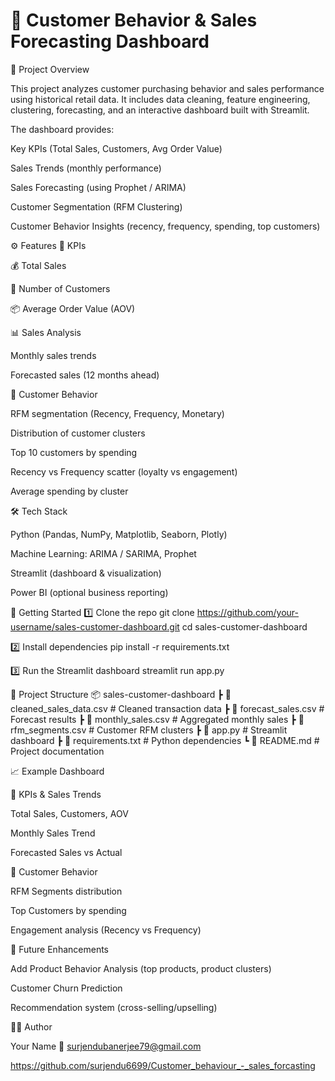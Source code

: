 # 🛒 Customer Behavior & Sales Forecasting Dashboard
📌 Project Overview

This project analyzes customer purchasing behavior and sales performance using historical retail data.
It includes data cleaning, feature engineering, clustering, forecasting, and an interactive dashboard built with Streamlit.

The dashboard provides:

Key KPIs (Total Sales, Customers, Avg Order Value)

Sales Trends (monthly performance)

Sales Forecasting (using Prophet / ARIMA)

Customer Segmentation (RFM Clustering)

Customer Behavior Insights (recency, frequency, spending, top customers)

⚙️ Features
🔑 KPIs

💰 Total Sales

👥 Number of Customers

📦 Average Order Value (AOV)

📊 Sales Analysis

Monthly sales trends

Forecasted sales (12 months ahead)

👥 Customer Behavior

RFM segmentation (Recency, Frequency, Monetary)

Distribution of customer clusters

Top 10 customers by spending

Recency vs Frequency scatter (loyalty vs engagement)

Average spending by cluster

🛠️ Tech Stack

Python (Pandas, NumPy, Matplotlib, Seaborn, Plotly)

Machine Learning: ARIMA / SARIMA, Prophet

Streamlit (dashboard & visualization)

Power BI (optional business reporting)

🚀 Getting Started
1️⃣ Clone the repo
git clone https://github.com/your-username/sales-customer-dashboard.git
cd sales-customer-dashboard

2️⃣ Install dependencies
pip install -r requirements.txt

3️⃣ Run the Streamlit dashboard
streamlit run app.py

📂 Project Structure
📦 sales-customer-dashboard
 ┣ 📜 cleaned_sales_data.csv      # Cleaned transaction data
 ┣ 📜 forecast_sales.csv          # Forecast results
 ┣ 📜 monthly_sales.csv           # Aggregated monthly sales
 ┣ 📜 rfm_segments.csv            # Customer RFM clusters
 ┣ 📜 app.py                      # Streamlit dashboard
 ┣ 📜 requirements.txt            # Python dependencies
 ┗ 📜 README.md                   # Project documentation

📈 Example Dashboard

🔹 KPIs & Sales Trends

Total Sales, Customers, AOV

Monthly Sales Trend

Forecasted Sales vs Actual

🔹 Customer Behavior

RFM Segments distribution

Top Customers by spending

Engagement analysis (Recency vs Frequency)

📌 Future Enhancements

Add Product Behavior Analysis (top products, product clusters)

Customer Churn Prediction

Recommendation system (cross-selling/upselling)

👨‍💻 Author

Your Name
📧 surjendubanerjee79@gmail.com

 https://github.com/surjendu6699/Customer_behaviour_-_sales_forcasting
